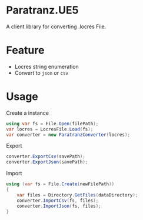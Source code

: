 # Paratranz.UE5
A client library for converting .locres File.

# Feature
- Locres string enumeration
- Convert to `json` or `csv`

# Usage

Create a instance

```cs
using var fs = File.Open(filePath);
var locres = LocresFile.Load(fs);
var converter = new ParatranzConverter(locres);
```

Export

```cs
converter.ExportCsv(savePath);
converter.ExportJson(savePath);
```

Import

```cs
using (var fs = File.Create(newFilePath))
{
    var files = Directory.GetFiles(dataDirectory);
    converter.ImportCsv(fs, files);
    converter.ImportJson(fs, files);
}
```